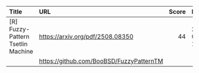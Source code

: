 | Title                             | URL                                      |   Score | Date                |
|:----------------------------------|:-----------------------------------------|--------:|:--------------------|
| [R] Fuzzy-Pattern Tsetlin Machine | https://arxiv.org/pdf/2508.08350         |      44 | 2025-08-13 11:55:31 |
|                                   | https://github.com/BooBSD/FuzzyPatternTM |         |                     |